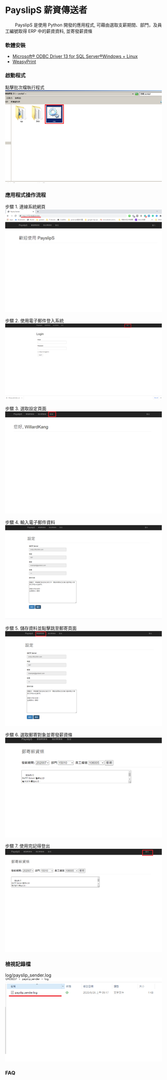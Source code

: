 # PayslipS 薪資傳送者

&nbsp;&nbsp;&nbsp;&nbsp;&nbsp;&nbsp;&nbsp;&nbsp;PayslipS 是使用 Python 開發的應用程式, 可藉由選取支薪期間、部門，及員工編號取得 ERP 中的薪資資料, 並寄發薪資條

### 軟體安裝
* [Microsoft® ODBC Driver 13 for SQL Server®Windows + Linux](https://www.microsoft.com/en-us/download/details.aspx?id=50420)
* [WeasyPrint](https://weasyprint.readthedocs.io/en/stable/install.html#msys2-gtk)

### 啟動程式
點擊批次檔執行程式
 ![step1](img/點擊批次檔執行程式.png)


### 應用程式操作流程

步驟 1. 連線系統網頁
 ![step1](img/1.連至系統網頁.png)

步驟 2. 使用電子郵件登入系統
 ![step2](img/2.使用電子郵件登入系統.png)

步驟 3. 選取設定頁面
 ![step3](img/3.選取設定頁面.png)

步驟 4. 輸入電子郵件資料
 ![step4](img/4.輸入電子郵件資料.png)

步驟 5. 儲存資料並點擊跳至郵寄頁面
 ![step5](img/5.儲存資料並點擊跳至郵寄頁面.png)

步驟 6. 選取郵寄對象並寄發薪資條
 ![step6](img/6.選取郵寄對象並寄發薪資條.png)

步驟 7. 使用完記得登出
 ![step7](img/7.使用完記得登出.png)


### 檢視記錄檔

log/payslip_sender.log
![log](img/log.png)

### FAQ
